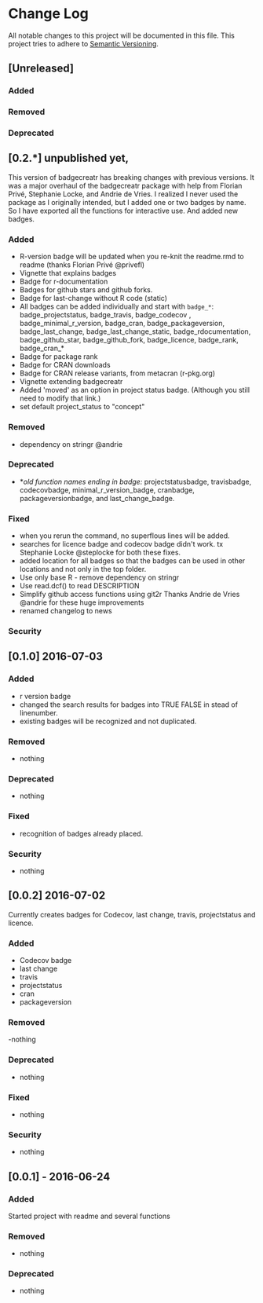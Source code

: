 # Change Log
All notable changes to this project will be documented in this file.
This project tries to adhere to [Semantic Versioning](http://semver.org/).

## [Unreleased]

### Added

### Removed

### Deprecated 


## [0.2.*] unpublished yet, 

This version of badgecreatr has breaking changes with previous versions.
It was a major overhaul of the badgecreatr package with help from Florian Privé, Stephanie Locke,
and Andrie de Vries. I realized I never used the package as I originally intended, but I added one or two
badges by name. So I have exported all the functions for interactive use. And added new badges.

### Added
- R-version badge will be updated when you re-knit the readme.rmd to readme (thanks  Florian Privé @privefl)
- Vignette that explains badges
- Badge for r-documentation
- Badges for github stars and github forks. 
- Badge for last-change without R code (static)
- All badges can be added individually and start with `badge_*`: badge_projectstatus, badge_travis, badge_codecov , 
badge_minimal_r_version,
badge_cran, badge_packageversion, badge_last_change,
badge_last_change_static, badge_rdocumentation,
badge_github_star, badge_github_fork, badge_licence, badge_rank,
badge_cran_*
- Badge for package rank
- Badge for CRAN downloads
- Badge for CRAN release variants, from metacran (r-pkg.org)
- Vignette extending badgecreatr
- Added 'moved' as an option in project status badge. (Although you still need to modify that link.)
- set default project_status to "concept"


### Removed
- dependency on stringr @andrie

### Deprecated 
- **old function names ending in *badge:** projectstatusbadge, travisbadge,
codecovbadge, minimal_r_version_badge, cranbadge, packageversionbadge, and
last_change_badge.


### Fixed 
- when you rerun the command, no superflous lines will be added.  
- searches for licence badge and codecov badge didn't work. 
tx Stephanie Locke @steplocke for both these fixes.
- added location for all badges so that the badges can be used in other locations and not only in the top folder.
- Use only base R - remove dependency on stringr
- Use read.dcf() to read DESCRIPTION
- Simplify github access functions using git2r
Thanks Andrie de Vries @andrie for these huge improvements
- renamed changelog to news

### Security 

## [0.1.0] 2016-07-03
### Added
- r version badge
- changed the search results for badges into TRUE FALSE in stead of linenumber.
- existing badges will be recognized and not duplicated. 


### Removed
- nothing
### Deprecated 
- nothing
### Fixed 
- recognition of badges already placed. 

### Security 
- nothing

## [0.0.2] 2016-07-02
Currently creates badges for  Codecov, last change, travis, projectstatus
and licence. 
### Added
- Codecov badge
- last change
- travis
- projectstatus
- cran 
- packageversion

### Removed
-nothing
### Deprecated 
- nothing
### Fixed 
- nothing
### Security 
- nothing

## [0.0.1] - 2016-06-24
### Added
Started project with readme and several functions 
### Removed
- nothing
### Deprecated 
- nothing
